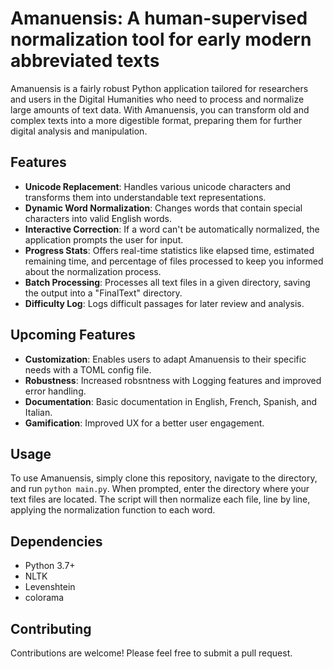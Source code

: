 # Amanuensis: A human-supervised normalization tool for early modern abbreviated texts

Amanuensis is a fairly robust Python application tailored for researchers and users in the Digital Humanities who need to process and normalize large amounts of text data. With Amanuensis, you can transform old and complex texts into a more digestible format, preparing them for further digital analysis and manipulation. 

## Features

- **Unicode Replacement**: Handles various unicode characters and transforms them into understandable text representations.
- **Dynamic Word Normalization**: Changes words that contain special characters into valid English words.
- **Interactive Correction**: If a word can't be automatically normalized, the application prompts the user for input.
- **Progress Stats**: Offers real-time statistics like elapsed time, estimated remaining time, and percentage of files processed to keep you informed about the normalization process.
- **Batch Processing**: Processes all text files in a given directory, saving the output into a "FinalText" directory.
- **Difficulty Log**: Logs difficult passages for later review and analysis.

## Upcoming Features

- **Customization**: Enables users to adapt Amanuensis to their specific needs with a TOML config file.
- **Robustness**: Increased robsntness with Logging features and improved error handling.
- **Documentation**: Basic documentation in English, French, Spanish, and Italian.
- **Gamification**: Improved UX for a better user engagement.

## Usage

To use Amanuensis, simply clone this repository, navigate to the directory, and run `python main.py`. When prompted, enter the directory where your text files are located. The script will then normalize each file, line by line, applying the normalization function to each word. 

## Dependencies

- Python 3.7+
- NLTK
- Levenshtein
- colorama

## Contributing

Contributions are welcome! Please feel free to submit a pull request.
